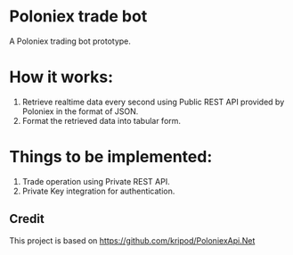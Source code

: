 # Poloniex trade bot

A Poloniex trading bot prototype.

How it works:
=============
1. Retrieve realtime data every second using Public REST API provided by Poloniex in the format of JSON.
2. Format the retrieved data into tabular form.

Things to be implemented:
=========================
1. Trade operation using Private REST API.
2. Private Key integration for authentication.

## Credit
This project is based on https://github.com/kripod/PoloniexApi.Net
